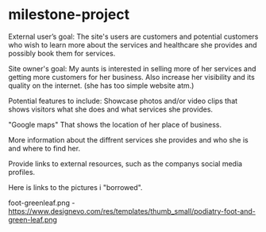 # milestone-project


External user’s goal:
The site's users are customers and potential customers who wish to learn more about
the services and healthcare she provides and possibly book them for services.


Site owner's goal:
My aunts is interested in selling more of her services and getting more customers
for her business.
Also increase her visibility and its quality on the internet. (she has too simple website atm.)


Potential features to include:
Showcase photos and/or video clips that shows visitors what she does and
what services she provides.

"Google maps" That shows the location of her place of business.

More information about the diffrent services she provides and who she is and where to find her.

Provide links to external resources, such as the companys social media
profiles.




Here is links to the pictures i "borrowed".

foot-greenleaf.png - https://www.designevo.com/res/templates/thumb_small/podiatry-foot-and-green-leaf.png

